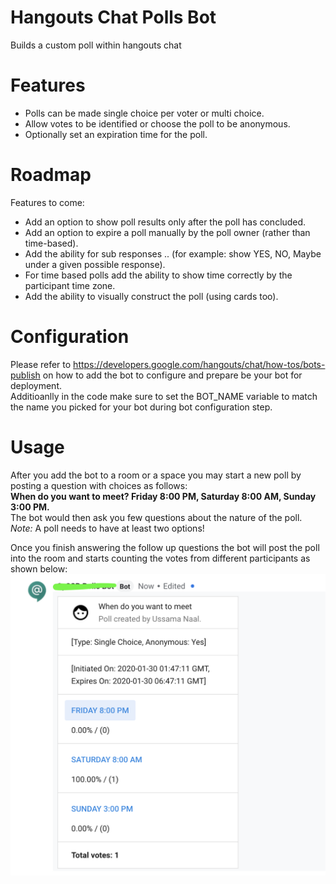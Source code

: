 # Hangouts Chat Polls Bot
Builds a custom poll within hangouts chat

# Features
 - Polls can be made single choice per voter or multi choice.
 - Allow votes to be identified or choose the poll to be anonymous.
 - Optionally set an expiration time for the poll.

# Roadmap
Features to come:
 - Add an option to show poll results only after the poll has concluded.
 - Add an option to expire a poll manually by the poll owner (rather than time-based).
 - Add the ability for sub responses .. (for example: show YES, NO, Maybe under a given possible response).
 - For time based polls add the ability to show time correctly by the participant time zone.
 - Add the ability to visually construct the poll (using cards too).

# Configuration
Please refer to https://developers.google.com/hangouts/chat/how-tos/bots-publish on how to add the bot to configure and prepare be your bot for deployment.  
Additioanlly in the code make sure to set the BOT_NAME variable to match the name you picked for your bot during bot configuration step.

# Usage
After you add the bot to a room or a space you may start a new poll by posting a question with choices as follows:  
**When do you want to meet? Friday 8:00 PM, Saturday 8:00 AM, Sunday 3:00 PM.**  
The bot would then ask you few questions about the nature of the poll.  
_Note:_ A poll needs to have at least two options!  

Once you finish answering the follow up questions the bot will post the poll into the room and starts counting the votes from different participants as shown below:  
![](./misc/card.png)
